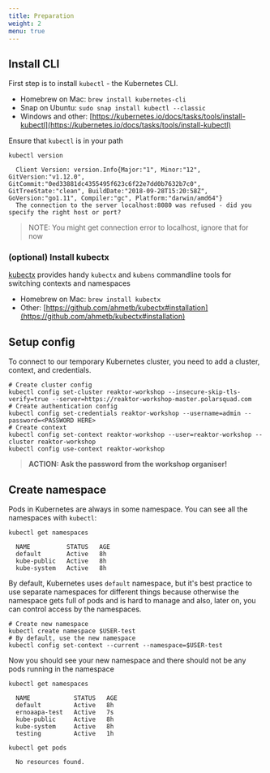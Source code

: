 ```yaml
---
title: Preparation
weight: 2
menu: true
---
```


## Install CLI
First step is to install `kubectl` - the Kubernetes CLI.

- Homebrew on Mac: `brew install kubernetes-cli`
- Snap on Ubuntu: `sudo snap install kubectl --classic`
- Windows and other: [https://kubernetes.io/docs/tasks/tools/install-kubectl](https://kubernetes.io/docs/tasks/tools/install-kubectl)

Ensure that `kubectl` is in your path
```shell
kubectl version

  Client Version: version.Info{Major:"1", Minor:"12", GitVersion:"v1.12.0", GitCommit:"0ed33881dc4355495f623c6f22e7dd0b7632b7c0", GitTreeState:"clean", BuildDate:"2018-09-28T15:20:58Z", GoVersion:"go1.11", Compiler:"gc", Platform:"darwin/amd64"}
  The connection to the server localhost:8080 was refused - did you specify the right host or port?
```
> NOTE: You might get connection error to localhost, ignore that for now

### (optional) Install kubectx
[kubectx](https://github.com/ahmetb/kubectx) provides handy `kubectx` and `kubens` commandline tools for switching contexts and namespaces

- Homebrew on Mac: `brew install kubectx`
- Other: [https://github.com/ahmetb/kubectx#installation](https://github.com/ahmetb/kubectx#installation)

## Setup config

To connect to our temporary Kubernetes cluster, you need to add a cluster, context, and credentials.

```shell
# Create cluster config
kubectl config set-cluster reaktor-workshop --insecure-skip-tls-verify=true --server=https://reaktor-workshop-master.polarsquad.com
# Create authentication config
kubectl config set-credentials reaktor-workshop --username=admin --password=<PASSWORD HERE>
# Create context
kubectl config set-context reaktor-workshop --user=reaktor-workshop --cluster reaktor-workshop
kubectl config use-context reaktor-workshop
```
> **ACTION: Ask the password from the workshop organiser!**

## Create namespace

Pods in Kubernetes are always in some namespace. You can see all the namespaces with `kubectl`:
```shell
kubectl get namespaces

  NAME          STATUS   AGE
  default       Active   8h
  kube-public   Active   8h
  kube-system   Active   8h
```

By default, Kubernetes uses `default` namespace, but it's best practice to use separate namespaces for different things because otherwise the namespace gets full of pods and is hard to manage and also, later on, you can control access by the namespaces.

```shell
# Create new namespace
kubectl create namespace $USER-test
# By default, use the new namespace
kubectl config set-context --current --namespace=$USER-test
```

Now you should see your new namespace and there should not be any pods running in the namespace

```shell
kubectl get namespaces

  NAME            STATUS   AGE
  default         Active   8h
  ernoaapa-test   Active   7s
  kube-public     Active   8h
  kube-system     Active   8h
  testing         Active   1h
```

```shell
kubectl get pods

  No resources found.
```
